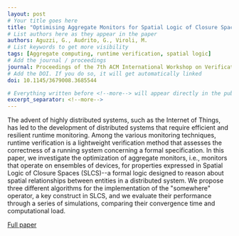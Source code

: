 ```yaml
---
layout: post
# Your title goes here
title: "Optimising Aggregate Monitors for Spatial Logic of Closure Spaces Properties"
# List authors here as they appear in the paper
authors: Aguzzi, G., Audrito, G., Viroli, M.
# List keywords to get more visibility
tags: [Aggregate computing, runtime verification, spatial logic]
# Add the journal / proceedings
journal: Proceedings of the 7th ACM International Workshop on Verification and Monitoring at Runtime Execution, VORTEX 2024
# Add the DOI. If you do so, it will get automatically linked
doi: 10.1145/3679008.3685544

# Everything written before <!--more--> will appear directly in the publications page
excerpt_separator: <!--more-->
---
```


The advent of highly distributed systems, such as the Internet of Things, has led to the development of distributed systems that require efficient and resilient runtime monitoring. Among the various monitoring techniques, runtime verification is a lightweight verification method that assesses the correctness of a running system concerning a formal specification. In this paper, we investigate the optimization of aggregate monitors, i.e., monitors that operate on ensembles of devices, for properties expressed in Spatial Logic of Closure Spaces (SLCS)--a formal logic designed to reason about spatial relationships between entities in a distributed system. We propose three different algorithms for the implementation of the "somewhere" operator, a key construct in SLCS, and we evaluate their performance through a series of simulations, comparing their convergence time and computational load.

[Full paper](https://doi.org/10.1145/3679008.3685544)
